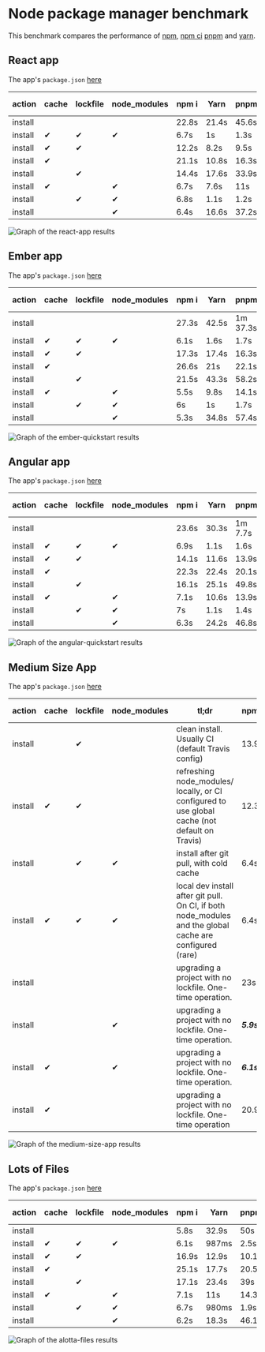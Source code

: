 # Node package manager benchmark

This benchmark compares the performance of [npm](https://github.com/npm/npm), [npm ci](https://github.com/npm/npm/blob/latest/doc/cli/npm-ci.md) [pnpm](https://github.com/pnpm/pnpm) and [yarn](https://github.com/yarnpkg/yarn).

## React app

The app's `package.json` [here](./fixtures/react-app/package.json)

| action  | cache | lockfile | node_modules| npm i | Yarn | pnpm | npm ci
| ---     | ---   | ---      | ---         | --- | --- | --- | --- |
| install |       |          |             | 22.8s | 21.4s | 45.6s | N/A |
| install | ✔    | ✔        | ✔           | 6.7s | 1s | 1.3s | 11.3s |
| install | ✔    | ✔        |             | 12.2s | 8.2s | 9.5s | 6.9s |
| install | ✔    |          |             | 21.1s | 10.8s | 16.3s | N/A |
| install |      | ✔        |             | 14.4s | 17.6s | 33.9s | 8.6s |
| install | ✔    |          | ✔           | 6.7s | 7.6s | 11s | N/A |
| install |      | ✔        | ✔           | 6.8s | 1.1s | 1.2s | 13.5s |
| install |      |          | ✔           | 6.4s | 16.6s | 37.2s | N/A

![Graph of the react-app results](./results/imgs/react-app.svg)

## Ember app

The app's `package.json` [here](./fixtures/ember-quickstart/package.json)

| action  | cache | lockfile | node_modules| npm i | Yarn | pnpm | npm ci
| ---     | ---   | ---      | ---         | --- | --- | --- | --- |
| install |       |          |             | 27.3s | 42.5s | 1m 37.3s | N/A |
| install | ✔    | ✔        | ✔           | 6.1s | 1.6s | 1.7s | 20.8s |
| install | ✔    | ✔        |             | 17.3s | 17.4s | 16.3s | 12.3s |
| install | ✔    |          |             | 26.6s | 21s | 22.1s | N/A |
| install |      | ✔        |             | 21.5s | 43.3s | 58.2s | 15.5s |
| install | ✔    |          | ✔           | 5.5s | 9.8s | 14.1s | N/A |
| install |      | ✔        | ✔           | 6s | 1s | 1.7s | 25.1s |
| install |      |          | ✔           | 5.3s | 34.8s | 57.4s | N/A

![Graph of the ember-quickstart results](./results/imgs/ember-quickstart.svg)

## Angular app

The app's `package.json` [here](./fixtures/angular-quickstart/package.json)

| action  | cache | lockfile | node_modules| npm i | Yarn | pnpm | npm ci
| ---     | ---   | ---      | ---         | --- | --- | --- | --- |
| install |       |          |             | 23.6s | 30.3s | 1m 7.7s | N/A |
| install | ✔    | ✔        | ✔           | 6.9s | 1.1s | 1.6s | 14.3s |
| install | ✔    | ✔        |             | 14.1s | 11.6s | 13.9s | 8.6s |
| install | ✔    |          |             | 22.3s | 22.4s | 20.1s | N/A |
| install |      | ✔        |             | 16.1s | 25.1s | 49.8s | 10.5s |
| install | ✔    |          | ✔           | 7.1s | 10.6s | 13.9s | N/A |
| install |      | ✔        | ✔           | 7s | 1.1s | 1.4s | 16.9s |
| install |      |          | ✔           | 6.3s | 24.2s | 46.8s | N/A

![Graph of the angular-quickstart results](./results/imgs/angular-quickstart.svg)

## Medium Size App

The app's `package.json` [here](./fixtures/medium-size-app/package.json)

| action  | cache | lockfile | node_modules| tl;dr | npm i | Yarn | pnpm | npm ci
| ---     | ---   | ---      | ---         | --- | --- | --- | --- | --- |
| install |      | ✔        |             | clean install. Usually CI (default Travis config) | 13.9s | 19.4s | 34.3s | **_8.2s_** |
| install | ✔    | ✔        |             | refreshing node_modules/ locally, or CI configured to use global cache (not default on Travis) | 12.3s | 8.6s | 9.9s | **_6.5s_** |
| install |      | ✔        | ✔           | install after git pull, with cold cache | 6.4s | **_1s_** | 1.4s | 14.5s |
| install | ✔    | ✔        | ✔           | local dev install after git pull. On CI, if both node_modules and the global cache are configured (rare) | 6.4s | **_1s_** | 1.4s | 11.6s |
| install |       |          |             | upgrading a project with no lockfile. One-time operation. | 23s | **_22.1s_** | 43.8s | N/A |
| install |      |          | ✔           | upgrading a project with no lockfile. One-time operation. | **_5.9s_** | 17.3s | 39.5s | N/A
| install | ✔    |          | ✔           | upgrading a project with no lockfile. One-time operation. | **_6.1s_** | 7.1s | 10.6s | N/A |
| install | ✔    |          |             | upgrading a project with no lockfile. One-time operation | 20.9s | **_11.7s_** | 16s | N/A |

![Graph of the medium-size-app results](./results/imgs/medium-size-app.svg)

## Lots of Files

The app's `package.json` [here](./fixtures/alotta-files/package.json)

| action  | cache | lockfile | node_modules| npm i | Yarn | pnpm | npm ci
| ---     | ---   | ---      | ---         | --- | --- | --- | --- |
| install |       |          |             | 5.8s | 32.9s | 50s | N/A |
| install | ✔    | ✔        | ✔           | 6.1s | 987ms | 2.5s | 19.8s |
| install | ✔    | ✔        |             | 16.9s | 12.9s | 10.1s | 10.2s |
| install | ✔    |          |             | 25.1s | 17.7s | 20.5s | N/A |
| install |      | ✔        |             | 17.1s | 23.4s | 39s | 11.2s |
| install | ✔    |          | ✔           | 7.1s | 11s | 14.3s | N/A |
| install |      | ✔        | ✔           | 6.7s | 980ms | 1.9s | 22.6s |
| install |      |          | ✔           | 6.2s | 18.3s | 46.1s | N/A

![Graph of the alotta-files results](./results/imgs/alotta-files.svg)

